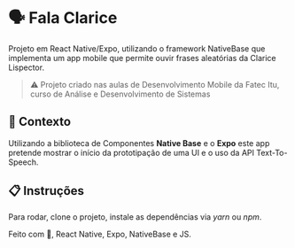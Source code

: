 # 🗣️ Fala Clarice
Projeto em React Native/Expo, utilizando o framework NativeBase que implementa um app mobile que permite ouvir frases aleatórias da Clarice Lispector.
> ⚠️ Projeto criado nas aulas de Desenvolvimento Mobile da Fatec Itu, curso de Análise e Desenvolvimento de Sistemas

## 🧠 Contexto

Utilizando a biblioteca de Componentes **Native Base** e o **Expo** este app pretende mostrar o início da prototipação de uma UI e o uso da API Text-To-Speech.

## 📋 Instruções

Para rodar, clone o projeto, instale as dependências via _yarn_ ou _npm_.

Feito com 💜, React Native, Expo, NativeBase e JS. 
